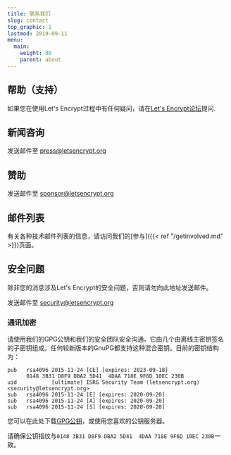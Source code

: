 ```yaml
---
title: 联系我们
slug: contact
top_graphic: 1
lastmod: 2019-09-11
menu:
  main:
    weight: 80
    parent: about
---
```


## 帮助（支持）

如果您在使用Let's Encrypt过程中有任何疑问，请在[Let's Encrypt论坛](https://community.letsencrypt.org/)提问.

## 新闻咨询

发送邮件至 [press@letsencrypt.org](mailto:press@letsencrypt.org)

## 赞助

发送邮件至 [sponsor@letsencrypt.org](mailto:sponsor@letsencrypt.org)

## 邮件列表

有关各种技术邮件列表的信息，请访问我们的[参与]({{< ref "/getinvolved.md" >}})页面。

## 安全问题

除非您的消息涉及Let's Encrypt的安全问题，否则请勿向此地址发送邮件。

发送邮件至 [security@letsencrypt.org](mailto:security@letsencrypt.org)

### 通讯加密

请使用我们的GPG公钥和我们的安全团队安全沟通。它由几个由离线主密钥签名的子密钥组成。任何较新版本的GnuPG都支持这种混合密钥。目前的密钥结构为：


```
pub   rsa4096 2015-11-24 [CE] [expires: 2023-09-18]
      0148 3B31 D8F9 DBA2 5D41  4DAA 718E 9F6D 10EC 230B
uid           [ultimate] ISRG Security Team (letsencrypt.org) <security@letsencrypt.org>
sub   rsa4096 2015-11-24 [E] [expires: 2020-09-20]
sub   rsa4096 2015-11-24 [A] [expires: 2020-09-20]
sub   rsa4096 2015-11-24 [S] [expires: 2020-09-20]
```

您可以在此处下载[GPG公钥](/security_letsencrypt.org-publickey.asc)，或使用您喜欢的公钥服务器。

请确保公钥指纹与`0148 3B31 D8F9 DBA2 5D41  4DAA 718E 9F6D 10EC 230B`一致。
